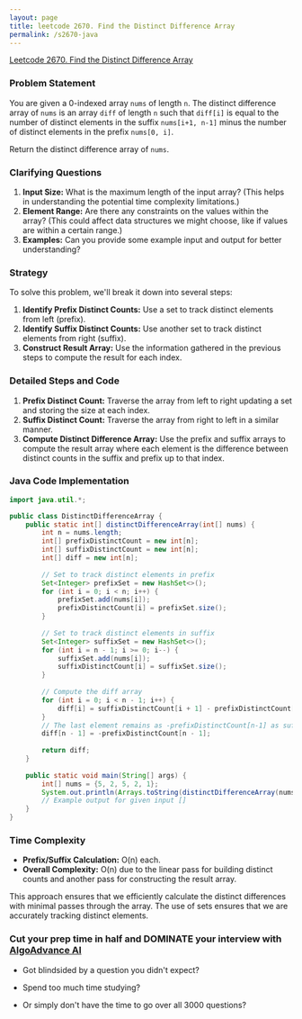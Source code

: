 ```yaml
---
layout: page
title: leetcode 2670. Find the Distinct Difference Array
permalink: /s2670-java
---
```

[Leetcode 2670. Find the Distinct Difference Array](https://algoadvance.github.io/algoadvance/l2670)
### Problem Statement

You are given a 0-indexed array `nums` of length `n`. The distinct difference array of `nums` is an array `diff` of length `n` such that `diff[i]` is equal to the number of distinct elements in the suffix `nums[i+1, n-1]` minus the number of distinct elements in the prefix `nums[0, i]`.

Return the distinct difference array of `nums`.

### Clarifying Questions

1. **Input Size:** What is the maximum length of the input array? (This helps in understanding the potential time complexity limitations.)
2. **Element Range:** Are there any constraints on the values within the array? (This could affect data structures we might choose, like if values are within a certain range.)
3. **Examples:** Can you provide some example input and output for better understanding?

### Strategy

To solve this problem, we'll break it down into several steps:
1. **Identify Prefix Distinct Counts:** Use a set to track distinct elements from left (prefix).
2. **Identify Suffix Distinct Counts:** Use another set to track distinct elements from right (suffix).
3. **Construct Result Array:** Use the information gathered in the previous steps to compute the result for each index.

### Detailed Steps and Code

1. **Prefix Distinct Count:** Traverse the array from left to right updating a set and storing the size at each index.
2. **Suffix Distinct Count:** Traverse the array from right to left in a similar manner.
3. **Compute Distinct Difference Array:** Use the prefix and suffix arrays to compute the result array where each element is the difference between distinct counts in the suffix and prefix up to that index.

### Java Code Implementation

```java
import java.util.*;

public class DistinctDifferenceArray {
    public static int[] distinctDifferenceArray(int[] nums) {
        int n = nums.length;
        int[] prefixDistinctCount = new int[n];
        int[] suffixDistinctCount = new int[n];
        int[] diff = new int[n];
        
        // Set to track distinct elements in prefix
        Set<Integer> prefixSet = new HashSet<>();
        for (int i = 0; i < n; i++) {
            prefixSet.add(nums[i]);
            prefixDistinctCount[i] = prefixSet.size();
        }
        
        // Set to track distinct elements in suffix
        Set<Integer> suffixSet = new HashSet<>();
        for (int i = n - 1; i >= 0; i--) {
            suffixSet.add(nums[i]);
            suffixDistinctCount[i] = suffixSet.size();
        }
        
        // Compute the diff array
        for (int i = 0; i < n - 1; i++) {
            diff[i] = suffixDistinctCount[i + 1] - prefixDistinctCount[i];
        }
        // The last element remains as -prefixDistinctCount[n-1] as suffix beyond this is EMPTY
        diff[n - 1] = -prefixDistinctCount[n - 1];
        
        return diff;
    }
    
    public static void main(String[] args) {
        int[] nums = {5, 2, 5, 2, 1};
        System.out.println(Arrays.toString(distinctDifferenceArray(nums))); 
        // Example output for given input []
    }
}
```

### Time Complexity

- **Prefix/Suffix Calculation:** O(n) each.
- **Overall Complexity:** O(n) due to the linear pass for building distinct counts and another pass for constructing the result array.

This approach ensures that we efficiently calculate the distinct differences with minimal passes through the array. The use of sets ensures that we are accurately tracking distinct elements.


### Cut your prep time in half and DOMINATE your interview with [AlgoAdvance AI](https://algoAdvance.com)

- Got blindsided by a question you didn't expect?

- Spend too much time studying?

- Or simply don't have the time to go over all 3000 questions?


